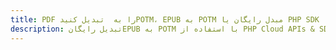 ---title: PDF را به  تبدیل کنیدPOTM، EPUB به POTM مبدل رایگان یا PHP SDKdescription: تبدیل رایگانEPUB به POTM با استفاده از PHP Cloud APIs & SDK همچنین اسناد PDF را در Cloud ایجاد، ویرایش و رندر کنید.---